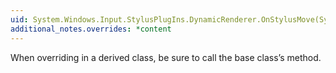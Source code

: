 ```yaml
---
uid: System.Windows.Input.StylusPlugIns.DynamicRenderer.OnStylusMove(System.Windows.Input.StylusPlugIns.RawStylusInput)
additional_notes.overrides: *content
---
```


<p>When overriding <xref href="System.Windows.Input.StylusPlugIns.DynamicRenderer.OnStylusMove(System.Windows.Input.StylusPlugIns.RawStylusInput)"></xref> in a derived class, be sure to call the base class’s <xref href="System.Windows.Input.StylusPlugIns.DynamicRenderer.OnStylusMove(System.Windows.Input.StylusPlugIns.RawStylusInput)"></xref> method.</p>


